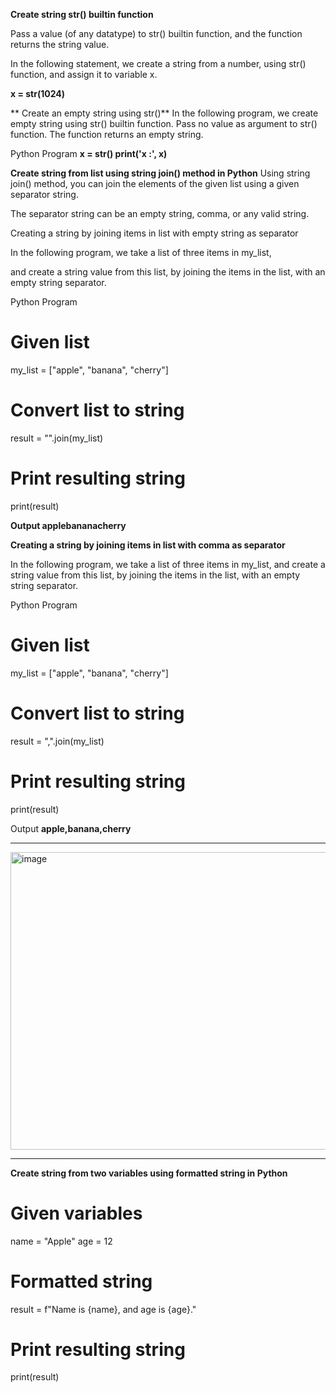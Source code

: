 **Create string str() builtin function**

Pass a value (of any datatype) to str() builtin function, and the function returns the string value.

In the following statement, we create a string from a number, using str() function, and assign it to variable x.

**x = str(1024)**

** Create an empty string using str()**
In the following program, we create empty string using str() builtin function. Pass no value as argument to str() function. The function returns an empty string.

Python Program
**x = str()
print('x :', x)**

**Create string from list using string join() method in Python**
Using string join() method, you can join the elements of the given list using a given separator string. 

The separator string can be an empty string, comma, or any valid string.

Creating a string by joining items in list with empty string as separator

In the following program, we take a list of three items in my_list,

and create a string value from this list, by joining the items in the list, with an empty string separator.

Python Program
# Given list
my_list = ["apple", "banana", "cherry"]

# Convert list to string
result = "".join(my_list)

# Print resulting string
print(result)

**Output
applebananacherry**

**Creating a string by joining items in list with comma as separator**

In the following program, we take a list of three items in my_list, and create a string value from this list, by joining the items in the list, with an empty string separator.

Python Program

# Given list

my_list = ["apple", "banana", "cherry"]

# Convert list to string

result = ",".join(my_list)

# Print resulting string

print(result)

Output
**apple,banana,cherry**

---

<img width="1472" height="476" alt="image" src="https://github.com/user-attachments/assets/38e1915f-49df-4eb3-8658-fff1d797f695" />


---

**Create string from two variables using formatted string in Python**

# Given variables
name = "Apple"
age = 12

# Formatted string
result = f"Name is {name}, and age is {age}."

# Print resulting string
print(result)

